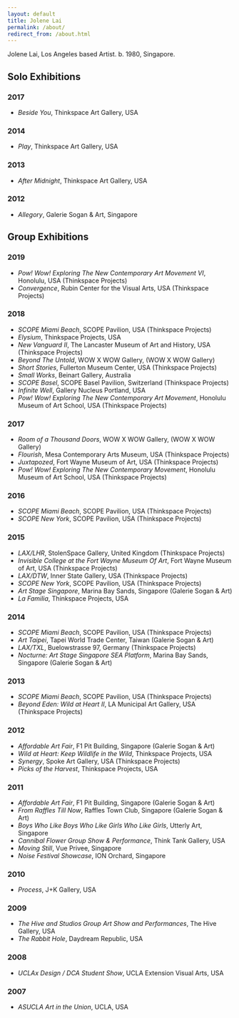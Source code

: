 ```yaml
---
layout: default
title: Jolene Lai
permalink: /about/
redirect_from: /about.html
---
```


<div class="about" vocab="http://schema.org" typeof="Person">
  <p>
    <span property="name">
    <span property="givenName">Jolene</span>
    <span property="familyName">Lai</span></span>,
    <span property="homeLocation">Los Angeles</span> based
    <span property="jobTitle">Artist</span>. b.
    <span property="birthDate">1980</span>,
    <span property="birthPlace">Singapore</span>.
  </p>
</div>

## Solo Exhibitions

### 2017

- *Beside You*, Thinkspace Art Gallery, USA

### 2014

- *Play*, Thinkspace Art Gallery, USA

### 2013

- *After Midnight*, Thinkspace Art Gallery, USA

### 2012

- *Allegory*, Galerie Sogan & Art, Singapore

## Group Exhibitions

### 2019

- *Pow! Wow! Exploring The New Contemporary Art Movement VI*, Honolulu, USA (Thinkspace Projects)
- *Convergence*, Rubin Center for the Visual Arts, USA (Thinkspace Projects)

### 2018

- *SCOPE Miami Beach*, SCOPE Pavilion, USA (Thinkspace Projects)
- *Elysium*, Thinkspace Projects, USA 
- *New Vanguard II*, The Lancaster Museum of Art and History, USA (Thinkspace Projects)
- *Beyond The Untold*, WOW X WOW Gallery, (WOW X WOW Gallery)
- *Short Stories*, Fullerton Museum Center, USA (Thinkspace Projects)
- *Small Works*, Beinart Gallery, Australia
- *SCOPE Basel*, SCOPE Basel Pavilion, Switzerland (Thinkspace Projects)
- *Infinite Well*, Gallery Nucleus Portland, USA
- *Pow! Wow! Exploring The New Contemporary Art Movement*, Honolulu Museum of Art School, USA (Thinkspace Projects)

### 2017

- *Room of a Thousand Doors*, WOW X WOW Gallery, (WOW X WOW Gallery)
- *Flourish*, Mesa Contemporary Arts Museum, USA (Thinkspace Projects)
- *Juxtapozed*, Fort Wayne Museum of Art, USA (Thinkspace Projects)
- *Pow! Wow! Exploring The New Contemporary Movement*, Honolulu Museum of Art School, USA (Thinkspace Projects)

### 2016

- *SCOPE Miami Beach*, SCOPE Pavilion, USA (Thinkspace Projects)
- *SCOPE New York*, SCOPE Pavilion, USA (Thinkspace Projects)

### 2015

- *LAX/LHR*, StolenSpace Gallery, United Kingdom (Thinkspace Projects)
- *Invisible College at the Fort Wayne Museum Of Art*, Fort Wayne Museum of Art, USA (Thinkspace Projects)
- *LAX/DTW*, Inner State Gallery, USA (Thinkspace Projects)
- *SCOPE New York*, SCOPE Pavilion, USA (Thinkspace Projects)
- *Art Stage Singapore*, Marina Bay Sands, Singapore (Galerie Sogan & Art)
- *La Familia*, Thinkspace Projects, USA

### 2014

- *SCOPE Miami Beach*, SCOPE Pavilion, USA (Thinkspace Projects)
- *Art Taipei*, Tapei World Trade Center, Taiwan (Galerie Sogan & Art)
- *LAX/TXL*, Buelowstrasse 97, Germany (Thinkspace Projects)
- *Nocturne: Art Stage Singapore SEA Platform*, Marina Bay Sands, Singapore (Galerie Sogan & Art)

### 2013

- *SCOPE Miami Beach*, SCOPE Pavilion, USA (Thinkspace Projects)
- *Beyond Eden: Wild at Heart II*, LA Municipal Art Gallery, USA (Thinkspace Projects)

### 2012

- *Affordable Art Fair*, F1 Pit Building, Singapore (Galerie Sogan & Art)
- *Wild at Heart: Keep Wildlife in the Wild*, Thinkspace Projects, USA
- *Synergy*, Spoke Art Gallery, USA (Thinkspace Projects)
- *Picks of the Harvest*, Thinkspace Projects, USA

### 2011

- *Affordable Art Fair*, F1 Pit Building, Singapore (Galerie Sogan & Art)
- *From Raffles Till Now*, Raffles Town Club, Singapore (Galerie Sogan & Art)
- *Boys Who Like Boys Who Like Girls Who Like Girls*, Utterly Art, Singapore
- *Cannibal Flower Group Show & Performance*, Think Tank Gallery, USA
- *Moving Still*, Vue Privee, Singapore
- *Noise Festival Showcase*, ION Orchard, Singapore

### 2010

- *Process*, J+K Gallery, USA

### 2009

- *The Hive and Studios Group Art Show and Performances*, The Hive Gallery, USA
- *The Rabbit Hole*, Daydream Republic, USA

### 2008

- *UCLAx Design / DCA Student Show*, UCLA Extension Visual Arts, USA

### 2007

- *ASUCLA Art in the Union*, UCLA, USA
